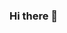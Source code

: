 ### Hi there 👋

<!--
**Bwizer1/Bwizer1** is a ✨ _special_ ✨ repository because its `13gbairREADME.md` (this file) appears on your GitHub profile.

Here are some ideas to get you started:

- 🔭 I’m currently working on ... software
- 🌱 I’m currently learning ...hub and spamming
- 👯 I’m looking to collaborate on ...all subjects of software
- 🤔 I’m looking for help with ...files and teacher
- 💬 Ask me about ...whatshub
- 📫 How to reach me: ...Davelawe/vanessabrown20@gmail.com
- 😄 Pronouns: ... almighty
- ⚡ Fun fact: ... simple
-->

